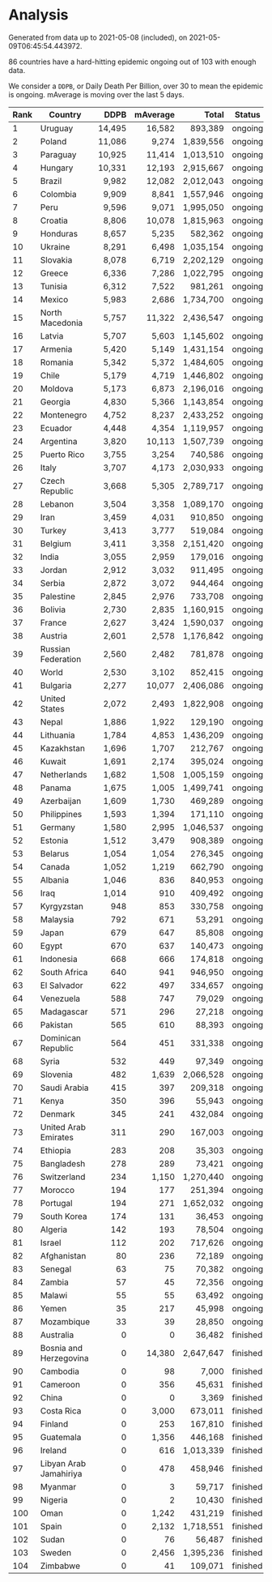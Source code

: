 
# Analysis

Generated from data up to 2021-05-08 (included), on 2021-05-09T06:45:54.443972.

86 countries have a hard-hitting epidemic ongoing out of 103 with enough data.

We consider a `DDPB`, or Daily Death Per Billion, over 30 to mean the epidemic is ongoing.
mAverage is moving over the last 5 days.


| Rank | Country | DDPB | mAverage | Total | Status |
|------|---------|-----:|---------:|------:|--------|
| 1 | Uruguay | 14,495 | 16,582 | 893,389 | ongoing |
| 2 | Poland | 11,086 | 9,274 | 1,839,556 | ongoing |
| 3 | Paraguay | 10,925 | 11,414 | 1,013,510 | ongoing |
| 4 | Hungary | 10,331 | 12,193 | 2,915,667 | ongoing |
| 5 | Brazil | 9,982 | 12,082 | 2,012,043 | ongoing |
| 6 | Colombia | 9,909 | 8,841 | 1,557,946 | ongoing |
| 7 | Peru | 9,596 | 9,071 | 1,995,050 | ongoing |
| 8 | Croatia | 8,806 | 10,078 | 1,815,963 | ongoing |
| 9 | Honduras | 8,657 | 5,235 | 582,362 | ongoing |
| 10 | Ukraine | 8,291 | 6,498 | 1,035,154 | ongoing |
| 11 | Slovakia | 8,078 | 6,719 | 2,202,129 | ongoing |
| 12 | Greece | 6,336 | 7,286 | 1,022,795 | ongoing |
| 13 | Tunisia | 6,312 | 7,522 | 981,261 | ongoing |
| 14 | Mexico | 5,983 | 2,686 | 1,734,700 | ongoing |
| 15 | North Macedonia | 5,757 | 11,322 | 2,436,547 | ongoing |
| 16 | Latvia | 5,707 | 5,603 | 1,145,602 | ongoing |
| 17 | Armenia | 5,420 | 5,149 | 1,431,154 | ongoing |
| 18 | Romania | 5,342 | 5,372 | 1,484,605 | ongoing |
| 19 | Chile | 5,179 | 4,719 | 1,446,802 | ongoing |
| 20 | Moldova | 5,173 | 6,873 | 2,196,016 | ongoing |
| 21 | Georgia | 4,830 | 5,366 | 1,143,854 | ongoing |
| 22 | Montenegro | 4,752 | 8,237 | 2,433,252 | ongoing |
| 23 | Ecuador | 4,448 | 4,354 | 1,119,957 | ongoing |
| 24 | Argentina | 3,820 | 10,113 | 1,507,739 | ongoing |
| 25 | Puerto Rico | 3,755 | 3,254 | 740,586 | ongoing |
| 26 | Italy | 3,707 | 4,173 | 2,030,933 | ongoing |
| 27 | Czech Republic | 3,668 | 5,305 | 2,789,717 | ongoing |
| 28 | Lebanon | 3,504 | 3,358 | 1,089,170 | ongoing |
| 29 | Iran | 3,459 | 4,031 | 910,850 | ongoing |
| 30 | Turkey | 3,413 | 3,777 | 519,084 | ongoing |
| 31 | Belgium | 3,411 | 3,358 | 2,151,420 | ongoing |
| 32 | India | 3,055 | 2,959 | 179,016 | ongoing |
| 33 | Jordan | 2,912 | 3,032 | 911,495 | ongoing |
| 34 | Serbia | 2,872 | 3,072 | 944,464 | ongoing |
| 35 | Palestine | 2,845 | 2,976 | 733,708 | ongoing |
| 36 | Bolivia | 2,730 | 2,835 | 1,160,915 | ongoing |
| 37 | France | 2,627 | 3,424 | 1,590,037 | ongoing |
| 38 | Austria | 2,601 | 2,578 | 1,176,842 | ongoing |
| 39 | Russian Federation | 2,560 | 2,482 | 781,878 | ongoing |
| 40 | World | 2,530 | 3,102 | 852,415 | ongoing |
| 41 | Bulgaria | 2,277 | 10,077 | 2,406,086 | ongoing |
| 42 | United States | 2,072 | 2,493 | 1,822,908 | ongoing |
| 43 | Nepal | 1,886 | 1,922 | 129,190 | ongoing |
| 44 | Lithuania | 1,784 | 4,853 | 1,436,209 | ongoing |
| 45 | Kazakhstan | 1,696 | 1,707 | 212,767 | ongoing |
| 46 | Kuwait | 1,691 | 2,174 | 395,024 | ongoing |
| 47 | Netherlands | 1,682 | 1,508 | 1,005,159 | ongoing |
| 48 | Panama | 1,675 | 1,005 | 1,499,741 | ongoing |
| 49 | Azerbaijan | 1,609 | 1,730 | 469,289 | ongoing |
| 50 | Philippines | 1,593 | 1,394 | 171,110 | ongoing |
| 51 | Germany | 1,580 | 2,995 | 1,046,537 | ongoing |
| 52 | Estonia | 1,512 | 3,479 | 908,389 | ongoing |
| 53 | Belarus | 1,054 | 1,054 | 276,345 | ongoing |
| 54 | Canada | 1,052 | 1,219 | 662,790 | ongoing |
| 55 | Albania | 1,046 | 836 | 840,953 | ongoing |
| 56 | Iraq | 1,014 | 910 | 409,492 | ongoing |
| 57 | Kyrgyzstan | 948 | 853 | 330,758 | ongoing |
| 58 | Malaysia | 792 | 671 | 53,291 | ongoing |
| 59 | Japan | 679 | 647 | 85,808 | ongoing |
| 60 | Egypt | 670 | 637 | 140,473 | ongoing |
| 61 | Indonesia | 668 | 666 | 174,818 | ongoing |
| 62 | South Africa | 640 | 941 | 946,950 | ongoing |
| 63 | El Salvador | 622 | 497 | 334,657 | ongoing |
| 64 | Venezuela | 588 | 747 | 79,029 | ongoing |
| 65 | Madagascar | 571 | 296 | 27,218 | ongoing |
| 66 | Pakistan | 565 | 610 | 88,393 | ongoing |
| 67 | Dominican Republic | 564 | 451 | 331,338 | ongoing |
| 68 | Syria | 532 | 449 | 97,349 | ongoing |
| 69 | Slovenia | 482 | 1,639 | 2,066,528 | ongoing |
| 70 | Saudi Arabia | 415 | 397 | 209,318 | ongoing |
| 71 | Kenya | 350 | 396 | 55,943 | ongoing |
| 72 | Denmark | 345 | 241 | 432,084 | ongoing |
| 73 | United Arab Emirates | 311 | 290 | 167,003 | ongoing |
| 74 | Ethiopia | 283 | 208 | 35,303 | ongoing |
| 75 | Bangladesh | 278 | 289 | 73,421 | ongoing |
| 76 | Switzerland | 234 | 1,150 | 1,270,440 | ongoing |
| 77 | Morocco | 194 | 177 | 251,394 | ongoing |
| 78 | Portugal | 194 | 271 | 1,652,032 | ongoing |
| 79 | South Korea | 174 | 131 | 36,453 | ongoing |
| 80 | Algeria | 142 | 193 | 78,504 | ongoing |
| 81 | Israel | 112 | 202 | 717,626 | ongoing |
| 82 | Afghanistan | 80 | 236 | 72,189 | ongoing |
| 83 | Senegal | 63 | 75 | 70,382 | ongoing |
| 84 | Zambia | 57 | 45 | 72,356 | ongoing |
| 85 | Malawi | 55 | 55 | 63,492 | ongoing |
| 86 | Yemen | 35 | 217 | 45,998 | ongoing |
| 87 | Mozambique | 33 | 39 | 28,850 | ongoing |
| 88 | Australia | 0 | 0 | 36,482 | finished |
| 89 | Bosnia and Herzegovina | 0 | 14,380 | 2,647,647 | finished |
| 90 | Cambodia | 0 | 98 | 7,000 | finished |
| 91 | Cameroon | 0 | 356 | 45,631 | finished |
| 92 | China | 0 | 0 | 3,369 | finished |
| 93 | Costa Rica | 0 | 3,000 | 673,011 | finished |
| 94 | Finland | 0 | 253 | 167,810 | finished |
| 95 | Guatemala | 0 | 1,356 | 446,168 | finished |
| 96 | Ireland | 0 | 616 | 1,013,339 | finished |
| 97 | Libyan Arab Jamahiriya | 0 | 478 | 458,946 | finished |
| 98 | Myanmar | 0 | 3 | 59,717 | finished |
| 99 | Nigeria | 0 | 2 | 10,430 | finished |
| 100 | Oman | 0 | 1,242 | 431,219 | finished |
| 101 | Spain | 0 | 2,132 | 1,718,551 | finished |
| 102 | Sudan | 0 | 76 | 56,487 | finished |
| 103 | Sweden | 0 | 2,456 | 1,395,236 | finished |
| 104 | Zimbabwe | 0 | 41 | 109,071 | finished |

